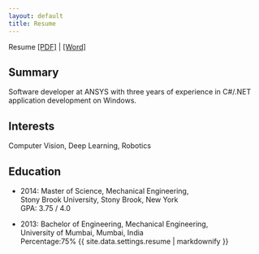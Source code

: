 ```yaml
---
layout: default
title: Resume
---
```


Resume <a href="/documents/Soham_Ghormade_Resume_2018.pdf" target="_blank">[PDF]</a> |
<a href="/documents/Soham_Ghormade_Resume_2018.docx" target="_blank">[Word]</a>

## Summary
Software developer at ANSYS with three years of experience in C#/.NET application development on Windows.

## Interests

Computer Vision, Deep Learning, Robotics

## Education

-  2014: Master of Science, Mechanical Engineering, <br>
   Stony Brook University, Stony Brook, New York<br>
   GPA: 3.75 / 4.0

-  2013: Bachelor of Engineering, Mechanical Engineering,<br>
   University of Mumbai, Mumbai, India<br>
   Percentage:75%
   {{ site.data.settings.resume | markdownify }}
